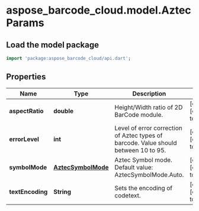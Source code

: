 # aspose_barcode_cloud.model.AztecParams

## Load the model package
```dart
import 'package:aspose_barcode_cloud/api.dart';
```

## Properties
Name | Type | Description | Notes
---- | ---- | ----------- | -----
**aspectRatio** | **double** | Height/Width ratio of 2D BarCode module. | [optional] [default to null]
**errorLevel** | **int** | Level of error correction of Aztec types of barcode. Value should between 10 to 95. | [optional] [default to null]
**symbolMode** | [**AztecSymbolMode**](AztecSymbolMode.md) | Aztec Symbol mode. Default value: AztecSymbolMode.Auto. | [optional] [default to null]
**textEncoding** | **String** | Sets the encoding of codetext. | [optional] [default to null]


